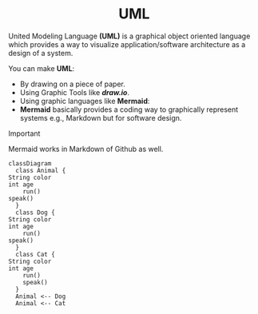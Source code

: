 <h1 align ='center'>UML</h1>

United Modeling Language **(UML)** is a graphical object oriented language which provides a way to visualize application/software architecture as a design of a system.


You can make **UML**:
- By drawing on a piece of paper.
- Using Graphic Tools like _**draw.io**_.
- Using graphic languages like **Mermaid**:
- **Mermaid** basically provides a coding way to graphically represent systems e.g., Markdown but for software design.

> [!important]
> Mermaid works in Markdown of Github as well.




```mermaid
classDiagram
  class Animal {
String color
int age
    run()
speak()
  }
  class Dog {
String color
int age
    run()
speak()
  }
  class Cat {
String color
int age
    run()
    speak()
  }
  Animal <-- Dog
  Animal <-- Cat

  ```

